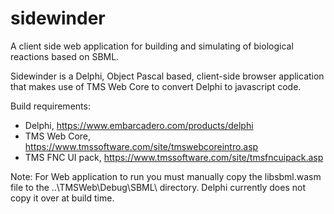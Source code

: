 # sidewinder
A client side web application for building and simulating of biological reactions based on SBML.

Sidewinder is a Delphi, Object Pascal based, client-side browser application that makes use of TMS Web Core to convert Delphi to javascript code.

Build requirements:
- Delphi, https://www.embarcadero.com/products/delphi 
- TMS Web Core, https://www.tmssoftware.com/site/tmswebcoreintro.asp
- TMS FNC UI pack, https://www.tmssoftware.com/site/tmsfncuipack.asp

Note: For Web application to run you must manually copy the libsbml.wasm file to the ..\TMSWeb\Debug\SBML\ directory. Delphi currently does not copy it over at build time.